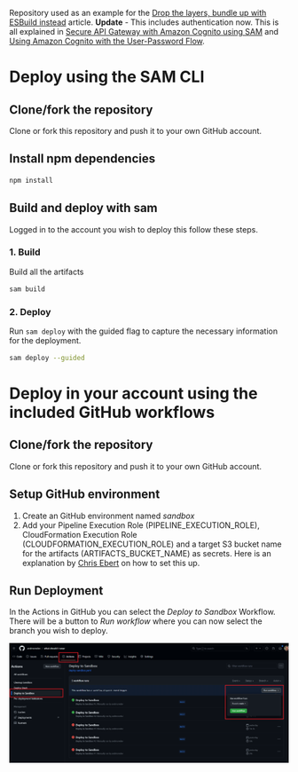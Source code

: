 Repository used as an example for the [Drop the layers, bundle up with ESBuild instead](https://andmore.dev/blog/layerless-esbuild-lambda) article.
**Update** - This includes authentication now. This is all explained in [Secure API Gateway with Amazon Cognito using SAM](https://andmore.dev/blog/api-cognito) and [Using Amazon Cognito with the User-Password Flow](https://www.andmore.dev/blog/api-cognito-user-password).

# Deploy using the SAM CLI
## Clone/fork the repository
Clone or fork this repository and push it to your own GitHub account.

## Install npm dependencies
```bash
npm install
```
## Build and deploy with sam
Logged in to the account you wish to deploy this follow these steps.

### 1. Build
Build all the artifacts
```bash
sam build
```

### 2. Deploy
Run `sam deploy` with the guided flag to capture the necessary information for the deployment.
```bash
sam deploy --guided
```

# Deploy in your account using the included GitHub workflows
## Clone/fork the repository
Clone or fork this repository and push it to your own GitHub account.

## Setup GitHub environment
1. Create an GitHub environment named *sandbox*
1. Add your Pipeline Execution Role (PIPELINE_EXECUTION_ROLE), CloudFormation Execution Role (CLOUDFORMATION_EXECUTION_ROLE) and a target S3 bucket name for the artifacts (ARTIFACTS_BUCKET_NAME) as secrets. Here is an explanation by [Chris Ebert](https://twitter.com/realchrisebert) on how to set this up.

## Run Deployment
In the Actions in GitHub you can select the *Deploy to Sandbox* Workflow. There will be a button to *Run workflow* where you can now select the branch you wish to deploy.

![GitHub Workflow Execution](docs/images/github-action-run.png)
